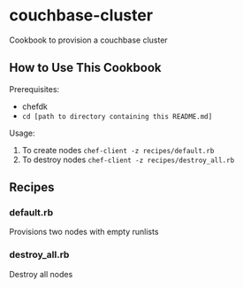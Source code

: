 # couchbase-cluster

Cookbook to provision a couchbase cluster

## How to Use This Cookbook
Prerequisites:
+ chefdk
+ `cd [path to directory containing this README.md]`

Usage:
1. To create nodes `chef-client -z recipes/default.rb`
2. To destroy nodes `chef-client -z recipes/destroy_all.rb`

## Recipes
### default.rb
Provisions two nodes with empty runlists

### destroy_all.rb
Destroy all nodes
